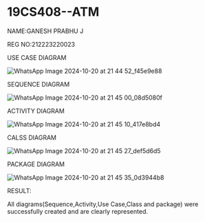 # 19CS408--ATM
NAME:GANESH PRABHU J

REG NO:212223220023

USE CASE DIAGRAM

![WhatsApp Image 2024-10-20 at 21 44 52_f45e9e88](https://github.com/user-attachments/assets/d6252d24-d625-483c-8224-6d56d5871e91)

SEQUENCE DIAGRAM

![WhatsApp Image 2024-10-20 at 21 45 00_08d5080f](https://github.com/user-attachments/assets/38a08950-f33f-4738-add8-c3da38324a48)

ACTIVITY DIAGRAM

![WhatsApp Image 2024-10-20 at 21 45 10_417e8bd4](https://github.com/user-attachments/assets/dc38df3b-6af2-4068-a8f4-9718c3ebbc50) 

CALSS DIAGRAM

![WhatsApp Image 2024-10-20 at 21 45 27_def5d6d5](https://github.com/user-attachments/assets/e247aa69-b33b-4165-9818-f308fab90eeb)

PACKAGE DIAGRAM

![WhatsApp Image 2024-10-20 at 21 45 35_0d3944b8](https://github.com/user-attachments/assets/18900d2d-c819-4b6d-9bcd-405babf3c81b)

RESULT:

All diagrams(Sequence,Activity,Use Case,Class and package) were successfully created and are clearly represented.
